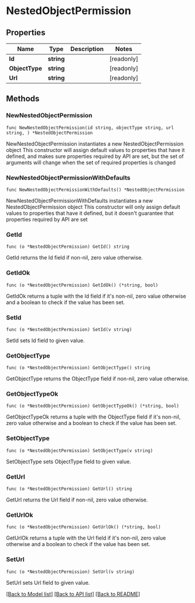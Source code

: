 # NestedObjectPermission

## Properties

Name | Type | Description | Notes
------------ | ------------- | ------------- | -------------
**Id** | **string** |  | [readonly] 
**ObjectType** | **string** |  | [readonly] 
**Url** | **string** |  | [readonly] 

## Methods

### NewNestedObjectPermission

`func NewNestedObjectPermission(id string, objectType string, url string, ) *NestedObjectPermission`

NewNestedObjectPermission instantiates a new NestedObjectPermission object
This constructor will assign default values to properties that have it defined,
and makes sure properties required by API are set, but the set of arguments
will change when the set of required properties is changed

### NewNestedObjectPermissionWithDefaults

`func NewNestedObjectPermissionWithDefaults() *NestedObjectPermission`

NewNestedObjectPermissionWithDefaults instantiates a new NestedObjectPermission object
This constructor will only assign default values to properties that have it defined,
but it doesn't guarantee that properties required by API are set

### GetId

`func (o *NestedObjectPermission) GetId() string`

GetId returns the Id field if non-nil, zero value otherwise.

### GetIdOk

`func (o *NestedObjectPermission) GetIdOk() (*string, bool)`

GetIdOk returns a tuple with the Id field if it's non-nil, zero value otherwise
and a boolean to check if the value has been set.

### SetId

`func (o *NestedObjectPermission) SetId(v string)`

SetId sets Id field to given value.


### GetObjectType

`func (o *NestedObjectPermission) GetObjectType() string`

GetObjectType returns the ObjectType field if non-nil, zero value otherwise.

### GetObjectTypeOk

`func (o *NestedObjectPermission) GetObjectTypeOk() (*string, bool)`

GetObjectTypeOk returns a tuple with the ObjectType field if it's non-nil, zero value otherwise
and a boolean to check if the value has been set.

### SetObjectType

`func (o *NestedObjectPermission) SetObjectType(v string)`

SetObjectType sets ObjectType field to given value.


### GetUrl

`func (o *NestedObjectPermission) GetUrl() string`

GetUrl returns the Url field if non-nil, zero value otherwise.

### GetUrlOk

`func (o *NestedObjectPermission) GetUrlOk() (*string, bool)`

GetUrlOk returns a tuple with the Url field if it's non-nil, zero value otherwise
and a boolean to check if the value has been set.

### SetUrl

`func (o *NestedObjectPermission) SetUrl(v string)`

SetUrl sets Url field to given value.



[[Back to Model list]](../README.md#documentation-for-models) [[Back to API list]](../README.md#documentation-for-api-endpoints) [[Back to README]](../README.md)


